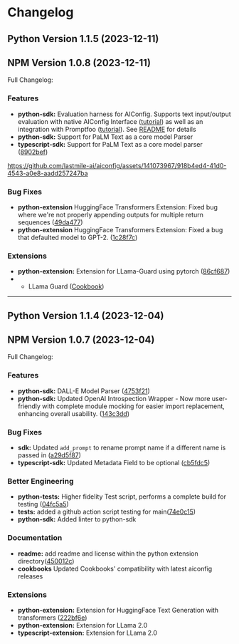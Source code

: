 # Changelog

## Python Version 1.1.5 (2023-12-11)

## NPM Version 1.0.8 (2023-12-11)

Full Changelog:

### Features

- **python-sdk:** Evaluation harness for AIConfig. Supports text input/output evaluation with native AIConfig Interface ([tutorial](https://github.com/lastmile-ai/aiconfig/blob/9669b9e5614d5b1b0603ddf3ec61556cd79bfc14/python/src/aiconfig/eval/examples/travel/travel_eval.ipynb)) as well as an integration with Promptfoo ([tutorial](https://github.com/lastmile-ai/aiconfig/blob/main/python/src/aiconfig/eval/README.md#usage-guide---promptfoo-integration)). See [README](https://github.com/lastmile-ai/aiconfig/blob/main/python/src/aiconfig/eval/README.md) for details
- **python-sdk:** Support for PaLM Text as a core model Parser
- **typescript-sdk:** Support for PaLM Text as a core model parser ([8902bef](https://github.com/lastmile-ai/aiconfig/pull/348/commits/222bf6edf5c615b3b9b5f58b7fd5c829b2884d1b))

https://github.com/lastmile-ai/aiconfig/assets/141073967/918b4ed4-41d0-4543-a0e8-aadd257247ba

### Bug Fixes

- **python-extension** HuggingFace Transformers Extension: Fixed bug where we're not properly appending outputs for multiple return sequences ([49da477](https://github.com/lastmile-ai/aiconfig/pull/411))
- **python-extension** HuggingFace Transformers Extension: Fixed a bug that defaulted model to GPT-2. ([1c28f7c](https://github.com/lastmile-ai/aiconfig/pull/410))

### Extensions

- **python-extension:** Extension for LLama-Guard using pytorch ([86cf687](https://github.com/lastmile-ai/aiconfig/pull/438))
- - LLama Guard ([Cookbook](https://github.com/lastmile-ai/aiconfig/tree/main/cookbooks/LLaMA-Guard))

---

## Python Version 1.1.4 (2023-12-04)

## NPM Version 1.0.7 (2023-12-04)

Full Changelog:

### Features

- **python-sdk:** DALL-E Model Parser ([4753f21](https://github.com/openai/openai-python/commit/71a13d0c70d105b2b97720c72a1003b942cda2ae))
- **python-sdk:** Updated OpenAI Introspection Wrapper - Now more user-friendly with complete module mocking for easier import replacement, enhancing overall usability. ([143c3dd](https://github.com/lastmile-ai/aiconfig/pull/364/commits/143c3dd72b4d46e9c4f38a89492dc8404079e3d6))

### Bug Fixes

- **sdk:** Updated `add_prompt` to rename prompt name if a different name is passed in ([a29d5f87](https://github.com/lastmile-ai/aiconfig/pull/303/commits/a29d5f87198b42a46335c4f20820f02b7c3b1abf))
- **typescript-sdk:** Updated Metadata Field to be optional ([cb5fdc5](https://github.com/lastmile-ai/aiconfig/pull/320/commits/cb5fdc51a4c6797352c8c6e8b6eb6deb9fdde32b))

### Better Engineering

- **python-tests:** Higher fidelity Test script, performs a complete build for testing ([04fc5a5](https://github.com/lastmile-ai/aiconfig/pull/359/commits/04fc5a51225597382fad5fc5bbfc1e40ca2d53d5))
- **tests:** added a github action script testing for main([74e0c15](https://github.com/lastmile-ai/aiconfig/pull/368/commits/74e0c154defaf81e43e9e6070eae11668d3d75cf))
- **python-sdk:** Added linter to python-sdk

### Documentation

- **readme:** add readme and license within the python extension directory([450012c](https://github.com/lastmile-ai/aiconfig/pull/385/commits/450012c60089f6695a958aeabc359e27a5b9be55))
- **cookbooks** Updated Cookbooks' compatibility with latest aiconfig releases

### Extensions

- **python-extension:** Extension for HuggingFace Text Generation with transformers ([222bf6e](https://github.com/lastmile-ai/aiconfig/pull/348/commits/222bf6edf5c615b3b9b5f58b7fd5c829b2884d1b))
- **python-extension:** Extension for LLama 2.0
- **typescript-extension:** Extension for LLama 2.0
